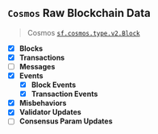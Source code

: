 ## `Cosmos` Raw Blockchain Data

> Cosmos
> [`sf.cosmos.type.v2.Block`](https://buf.build/streamingfast/firehose-cosmos/docs/main:sf.cosmos.type.v2)

- [x] **Blocks**
- [x] **Transactions**
- [ ] **Messages**
- [x] **Events**
  - [x] **Block Events**
  - [x] **Transaction Events**
- [x] **Misbehaviors**
- [x] **Validator Updates**
- [ ] **Consensus Param Updates**